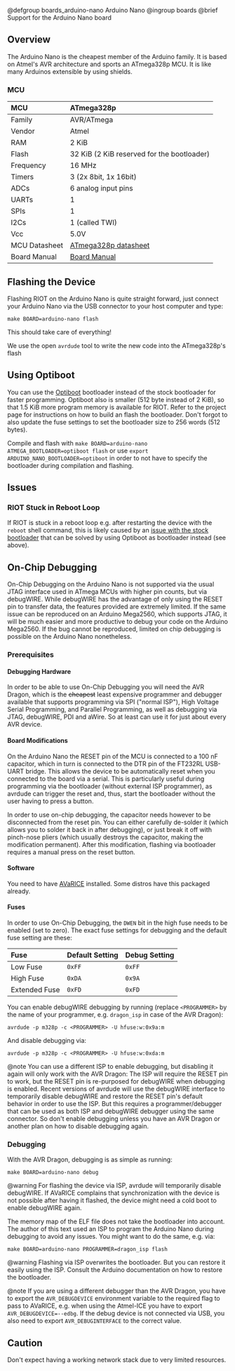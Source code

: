 @defgroup    boards_arduino-nano Arduino Nano
@ingroup     boards
@brief       Support for the Arduino Nano board

## Overview

The Arduino Nano is the cheapest member of the Arduino family. It is based on
Atmel's AVR architecture and sports an ATmega328p MCU. It is like many Arduinos
extensible by using shields.

### MCU
| MCU           | ATmega328p                                    |
|:------------- |:--------------------------------------------- |
| Family        | AVR/ATmega                                    |
| Vendor        | Atmel                                         |
| RAM           | 2 KiB                                         |
| Flash         | 32 KiB (2 KiB reserved for the bootloader)    |
| Frequency     | 16 MHz                                        |
| Timers        | 3 (2x 8bit, 1x 16bit)                         |
| ADCs          | 6 analog input pins                           |
| UARTs         | 1                                             |
| SPIs          | 1                                             |
| I2Cs          | 1 (called TWI)                                |
| Vcc           | 5.0V                                          |
| MCU Datasheet | [ATmega328p datasheet](http://ww1.microchip.com/downloads/en/DeviceDoc/ATmega48A-PA-88A-PA-168A-PA-328-P-DS-DS40002061A.pdf) |
| Board Manual  | [Board Manual](https://www.arduino.cc/en/uploads/Main/ArduinoNanoManual23.pdf) |

## Flashing the Device
Flashing RIOT on the Arduino Nano is quite straight forward, just connect your
Arduino Nano via the USB connector to your host computer and type:

`make BOARD=arduino-nano flash`

This should take care of everything!

We use the open `avrdude` tool to write the new code into the ATmega328p's
flash

## Using Optiboot

You can use the [Optiboot](https://github.com/Optiboot/optiboot) bootloader
instead of the stock bootloader for faster programming. Optiboot also is
smaller (512 byte instead of 2 KiB), so that 1.5 KiB more program memory is
available for RIOT. Refer to the project page for instructions on how to
build an flash the bootloader. Don't forgot to also update the fuse settings
to set the bootloader size to 256 words (512 bytes).

Compile and flash with `make BOARD=arduino-nano ATMEGA_BOOTLOADER=optiboot flash` or
use `export ARDUINO_NANO_BOOTLOADER=optiboot` in order to not have to specify
the bootloader during compilation and flashing.

## Issues

### RIOT Stuck in Reboot Loop

If RIOT is stuck in a reboot loop e.g. after restarting the device with the
`reboot` shell command, this is likely caused by an
[issue with the stock bootloader](https://forum.arduino.cc/index.php?topic=150419.0)
that can be solved by using Optiboot as bootloader instead (see above).

## On-Chip Debugging
On-Chip Debugging on the Arduino Nano is not supported via the usual JTAG
interface used in ATmega MCUs with higher pin counts, but via debugWIRE. While
debugWIRE has the advantage of only using the RESET pin to transfer data, the
features provided are extremely limited. If the same issue can be reproduced on
an Arduino Mega2560, which supports JTAG, it will be much easier and more
productive to debug your code on the Arduino Mega2560. If the bug cannot be
reproduced, limited on chip debugging is possible on the Arduino Nano
nonetheless.

### Prerequisites
#### Debugging Hardware
In order to be able to use On-Chip Debugging you will need the AVR Dragon, which
is the ~~cheapest~~ least expensive programmer and debugger available that
supports programming via SPI ("normal ISP"), High Voltage Serial Programming,
and Parallel Programming, as well as debugging via JTAG, debugWIRE, PDI and
aWire. So at least can use it for just about every AVR device.

#### Board Modifications
On the Arduino Nano the RESET pin of the MCU is connected to a 100 nF capacitor,
which in turn is connected to the DTR pin of the FT232RL USB-UART bridge. This
allows the device to be automatically reset when you connected to the board
via a serial. This is particularly useful during programming via the bootloader
(without external ISP programmer), as avrdude can trigger the reset and, thus,
start the bootloader without the user having to press a button.

In order to use on-chip debugging, the capacitor needs however to be
disconnected from the reset pin. You can either carefully de-solder it (which
allows you to solder it back in after debugging), or just break it off with
pinch-nose pliers (which usually destroys the capacitor, making the modification
permanent). After this modification, flashing via bootloader requires a manual
press on the reset button.

#### Software
You need to have [AVaRICE](https://github.com/avrdudes/avarice) installed. Some
distros have this packaged already.

#### Fuses
In order to use On-Chip Debugging, the `DWEN` bit in the high fuse needs to be
enabled (set to zero). The exact fuse settings for debugging and the default
fuse setting are these:

| Fuse          | Default Setting | Debug Setting |
|:------------- |:--------------- |:------------- |
| Low Fuse      | `0xFF`          | `0xFF`        |
| High Fuse     | `0xDA`          | `0x9A`        |
| Extended Fuse | `0xFD`          | `0xFD`        |

You can enable debugWIRE debugging by running (replace `<PROGRAMMER>` by the
name of your programmer, e.g. `dragon_isp` in case of the AVR Dragon):

    avrdude -p m328p -c <PROGRAMMER> -U hfuse:w:0x9a:m

And disable debugging via:

    avrdude -p m328p -c <PROGRAMMER> -U hfuse:w:0xda:m


@note   You can use a different ISP to enable debugging, but disabling it
        again will only work with the AVR Dragon: The ISP will require the RESET
        pin to work, but the RESET pin is re-purposed for debugWIRE when
        debugging is enabled. Recent versions of avrdude will use the debugWIRE
        interface to temporarily disable debugWIRE and restore the RESET pin's
        default behavior in order to use the ISP. But this requires a
        programmer/debugger that can be used as both ISP and debugWIRE debugger
        using the same connector. So don't enable debugging unless you have an
        AVR Dragon or another plan on how to disable debugging again.

### Debugging
With the AVR Dragon, debugging is as simple as running:

    make BOARD=arduino-nano debug

@warning    For flashing the device via ISP, avrdude will temporarily disable
            debugWIRE. If AVaRICE complains that synchronization with the device
            is not possible after having it flashed, the device might need a
            cold boot to enable debugWIRE again.

The memory map of the ELF file does not take the bootloader into account. The
author of this text used an ISP to program the Arduino Nano during debugging to
avoid any issues. You might want to do the same, e.g. via:

    make BOARD=arduino-nano PROGRAMMER=dragon_isp flash

@warning    Flashing via ISP overwrites the bootloader. But you can restore it
            easily using the ISP. Consult the Arduino documentation on how to
            restore the bootloader.

@note       If you are using a different debugger than the AVR Dragon, you have
            to export the `AVR_DEBUGDEVICE` environment variable to the required
            flag to pass to AVaRICE, e.g. when using the Atmel-ICE you have to
            export `AVR_DEBUGDEVICE=--edbg`. If the debug device is not
            connected via USB, you also need to export `AVR_DEBUGINTERFACE` to
            the correct value.

## Caution
Don't expect having a working network stack due to very limited resources.
